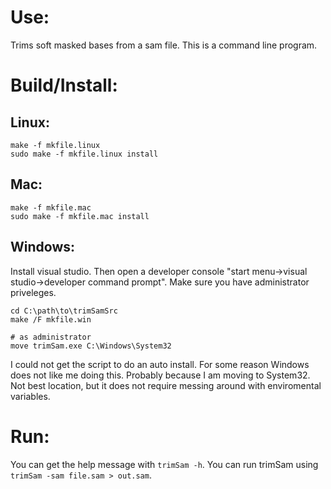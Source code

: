 # Use:

Trims soft masked bases from a sam file. This is a
  command line program.

# Build/Install:

## Linux:

```
make -f mkfile.linux
sudo make -f mkfile.linux install
```

## Mac:

```
make -f mkfile.mac
sudo make -f mkfile.mac install
```

## Windows:

Install visual studio. Then open a developer console
   "start menu->visual studio->developer command prompt".
   Make sure you have administrator priveleges.

```
cd C:\path\to\trimSamSrc
make /F mkfile.win

# as administrator
move trimSam.exe C:\Windows\System32
```

I could not get the script to do an auto install. For some
  reason Windows does not like me doing this. Probably
  because I am moving to System32. Not best location, but
  it does not require messing around with enviromental
  variables.

# Run:

You can get the help message with `trimSam -h`. You can
  run trimSam using `trimSam -sam file.sam > out.sam`.
